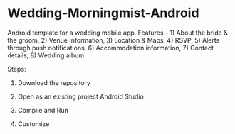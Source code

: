 # Wedding-Morningmist-Android
Android template for a wedding mobile app. Features - 1) About the bride &amp; the groom, 2) Venue Information, 3) Location &amp; Maps, 4) RSVP, 5) Alerts through push notifications, 6) Accommodation information, 7) Contact details, 8) Wedding album

Steps:

1. Download the repository

2. Open as an existing project Android Studio

3. Compile and Run

4. Customize
